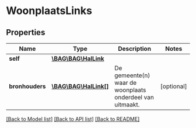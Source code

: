 # WoonplaatsLinks

## Properties
Name | Type | Description | Notes
------------ | ------------- | ------------- | -------------
**self** | [**\BAG\BAG\HalLink**](HalLink.md) |  | 
**bronhouders** | [**\BAG\BAG\HalLink[]**](HalLink.md) | De gemeente(n) waar de woonplaats onderdeel van uitmaakt. | [optional] 

[[Back to Model list]](../../README.md#documentation-for-models) [[Back to API list]](../../README.md#documentation-for-api-endpoints) [[Back to README]](../../README.md)

